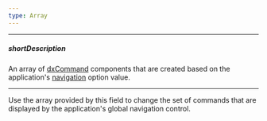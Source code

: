 ```yaml
---
type: Array
---
```

---
##### shortDescription
An array of [dxCommand](/api-reference/40%20SPA%20Framework/Markup%20Components/dxCommand '/Documentation/ApiReference/SPA_Framework/Markup_Components/dxCommand/') components that are created based on the application's [navigation](/api-reference/40%20SPA%20Framework/HtmlApplication/1%20Configuration/navigation.md '/Documentation/ApiReference/SPA_Framework/HtmlApplication/Configuration/#navigation') option value.

---
Use the array provided by this field to change the set of commands that are displayed by the application's global navigation control.